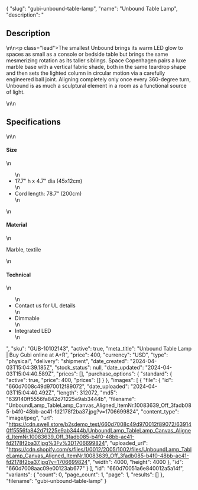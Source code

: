{
  "slug": "gubi-unbound-table-lamp",
  "name": "Unbound Table Lamp",
  "description": "<h2>Description</h2>\n<!-- split -->\n<p class=\"lead\">The smallest Unbound brings its warm LED glow to spaces as small as a console or bedside table but brings the same mesmerizing rotation as its taller siblings. Space Copenhagen pairs a luxe marble base with a vertical fabric shade, both in the same teardrop shape and then sets the lighted column in circular motion via a carefully engineered ball joint. Aligning completely only once every 360-degree turn, Unbound is as much a sculptural element in a room as a functional source of light.</p>\n<!-- split -->\n<h2>Specifications</h2>\n<!-- split -->\n<h4>Size</h4>\n<ul>\n<li>17.7\" h x 4.7\" dia (45x12cm)</li>\n<li>Cord length: 78.7\" (200cm)</li>\n</ul>\n<h4>Material</h4>\n<p>Marble, textile</p>\n<h4>Technical</h4>\n<ul>\n<li>Contact us for UL details</li>\n<li>Dimmable</li>\n<li>Integrated LED</li>\n</ul>",
  "sku": "GUB-10102143",
  "active": true,
  "meta_title": "Unbound Table Lamp | Buy Gubi online at A+R",
  "price": 400,
  "currency": "USD",
  "type": "physical",
  "delivery": "shipment",
  "date_created": "2024-04-03T15:04:39.185Z",
  "stock_status": null,
  "date_updated": "2024-04-03T15:04:40.589Z",
  "prices": [],
  "purchase_options": {
    "standard": {
      "active": true,
      "price": 400,
      "prices": []
    }
  },
  "images": [
    {
      "file": {
        "id": "660d7008c49d970012f89072",
        "date_uploaded": "2024-04-03T15:04:40.492Z",
        "length": 312072,
        "md5": "639140ff5556fa842d71225e9ab3444b",
        "filename": "UnboundLamp_TableLamp_Canvas_Aligned_ItemNr.10083639_Off_3fadb085-b4f0-48bb-ac41-fd2178f2ba37.jpg?v=1706699824",
        "content_type": "image/jpeg",
        "url": "https://cdn.swell.store/b2sdemo_test/660d7008c49d970012f89072/639140ff5556fa842d71225e9ab3444b/UnboundLamp_TableLamp_Canvas_Aligned_ItemNr.10083639_Off_3fadb085-b4f0-48bb-ac41-fd2178f2ba37.jpg%3Fv%3D1706699824",
        "uploaded_url": "https://cdn.shopify.com/s/files/1/0012/2005/1002/files/UnboundLamp_TableLamp_Canvas_Aligned_ItemNr.10083639_Off_3fadb085-b4f0-48bb-ac41-fd2178f2ba37.jpg?v=1706699824",
        "width": 4000,
        "height": 4000
      },
      "id": "660d7008aac09e00123ab677"
    }
  ],
  "id": "660d70051a6e840012a5a14f",
  "variants": {
    "count": 0,
    "page_count": 1,
    "page": 1,
    "results": []
  },
  "filename": "gubi-unbound-table-lamp"
}